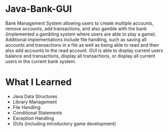 # Java-Bank-GUI
Bank Management System allowing users to create multiple accounts, remove accounts, add transactions, and also gamble with the bank (implemented a gambling system where users are able to play a game). 
Additional implementations include file handling, such as saving all accounts and transactions in a file as well as being able to read and then also add accounts to the read account. 
GUI is able to display current users balance and transactions, display all transactions, or display all current users in the current bank system. 
# What I Learned
* Java Data Structures
* Library Management
* File Handling
* Conditional Statements
* Exception Handling
* GUIs (including introductory game development) 
